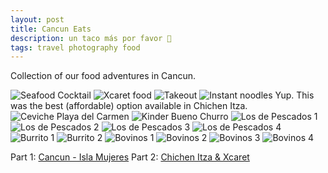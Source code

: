 ```yaml
---
layout: post
title: Cancun Eats
description: un taco más por favor 🌮
tags: travel photography food 
---
```


Collection of our food adventures in Cancun.

![Seafood Cocktail](/images/cancunfood-3.jpg)
![Xcaret food](/images/cancunfood-4.jpg)
![Takeout](/images/cancunfood-1.jpg)
![Instant noodles](/images/cancunfood-2.jpg)
Yup. This was the best (affordable) option available in Chichen Itza. 
![Ceviche Playa del Carmen](/images/cancunfood-5.jpg)
![Kinder Bueno Churro](/images/cancunfood-6.jpg)
![Los de Pescados 1](/images/cancunfood-7.jpg)
![Los de Pescados 2](/images/cancunfood-10.jpg)
![Los de Pescados 3](/images/cancunfood-11.jpg)
![Los de Pescados 4](/images/cancunfood-12.jpg)
![Burrito 1](/images/cancunfood-9.jpg)
![Burrito 2](/images/cancunfood-8.jpg)
![Bovinos 1](/images/bovinos-1.jpg)
![Bovinos 2](/images/bovinos-2.jpg)
![Bovinos 3](/images/bovinos-3.jpg)
![Bovinos 4](/images/bovinos-4.jpg)


Part 1: [Cancun - Isla Mujeres](https://ppitchyy.github.io/Cancun)
Part 2: [Chichen Itza & Xcaret](https://ppitchyy.github.io/Cancun-2/)
